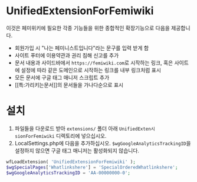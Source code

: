 # UnifiedExtensionForFemiwiki

이것은 페미위키에 필요한 각종 기능들을 위한 종합적인 확장기능으로 다음을 제공합니다.
- 회원가입 시 "나는 페미니스트입니다"라는 문구를 입력 받게 함
- 사이트 푸터에 이용약관과 권리 침해 신고를 추가
- 문서 내용과 사이드바에서 `https://femiwiki.com`로 시작하는 링크, 혹은 사이트에 설정에 따라 같은 도메인으로 시작하는 링크를 내부 링크처럼 표시
- 모든 문서에 구글 태그 매니저 스크립트 추가
- [[특:가리키는문서]]의 문서들을 가나다순으로 표시

# 설치
1) 파일들을 다운로드 받아 `extensions/` 폴더 아래 `UnifiedExten시sionForFemiwiki` 디렉토리에 넣으십시오.
2) LocalSettings.php에 다음을 추가하십시오. `$wgGoogleAnalyticsTrackingID`을 설정하지 않으면 구글 태그 매니저는 활성화되지 않습니다.
```php
wfLoadExtension( 'UnifiedExtensionForFemiwiki' );
$wgSpecialPages['Whatlinkshere'] = 'SpecialOrderedWhatlinkshere';
$wgGoogleAnalyticsTrackingID = 'AA-00000000-0';
```
